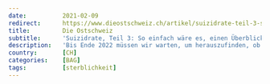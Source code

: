 ```yaml
---
date:          2021-02-09
redirect:      https://www.dieostschweiz.ch/artikel/suizidrate-teil-3-so-einfach-waere-es-einen-ueberblick-zu-gewinnen-3ndLDXA
title:         Die Ostschweiz
subtitle:      'Suizidrate, Teil 3: So einfach wäre es, einen Überblick zu gewinnen'
description:   'Bis Ende 2022 müssen wir warten, um herauszufinden, ob die Coronamassnahmen im Jahr 2020 zu mehr Suizidfällen geführt haben. Dafür gibt es wortreiche Begründungen des Bundes. Tatsache ist aber, dass ein grober Überblick schnell vorhanden wäre – wenn man denn wollte. Wir zeigen wie.'
country:       [CH]
categories:    [BAG]
tags:          [sterblichkeit]
---
```

